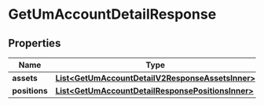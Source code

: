 

# GetUmAccountDetailResponse


## Properties

| Name | Type | Description | Notes |
|------------ | ------------- | ------------- | -------------|
|**assets** | [**List&lt;GetUmAccountDetailV2ResponseAssetsInner&gt;**](GetUmAccountDetailV2ResponseAssetsInner.md) |  |  [optional] |
|**positions** | [**List&lt;GetUmAccountDetailResponsePositionsInner&gt;**](GetUmAccountDetailResponsePositionsInner.md) |  |  [optional] |



